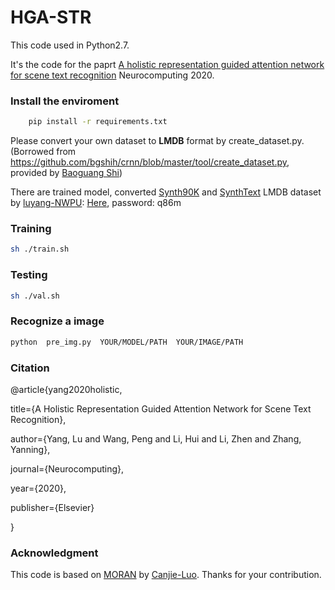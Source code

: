 # HGA-STR

This code used in Python2.7.

It's the code for the paprt [A holistic representation guided attention network for scene text recognition](https://arxiv.org/abs/1904.01375) Neurocomputing 2020.

### Install the enviroment
```bash
    pip install -r requirements.txt
```
Please convert your own dataset to **LMDB** format by create_dataset.py. (Borrowed from https://github.com/bgshih/crnn/blob/master/tool/create_dataset.py, provided by [Baoguang Shi](https://github.com/bgshih))

There are trained model, converted [Synth90K](http://www.robots.ox.ac.uk/~vgg/data/text/) and [SynthText](http://www.robots.ox.ac.uk/~vgg/data/scenetext/) LMDB dataset by [luyang-NWPU](https://github.com/luyang-NWPU): [Here](https://pan.baidu.com/s/1mUMFu693mxAlk900E6YmuQ),  password: q86m


### Training
```bash
sh ./train.sh
```

### Testing
```bash
sh ./val.sh
```

### Recognize a image
```bash
python  pre_img.py  YOUR/MODEL/PATH  YOUR/IMAGE/PATH
```

### Citation
@article{yang2020holistic,

  title={A Holistic Representation Guided Attention Network for Scene Text Recognition},
  
  author={Yang, Lu and Wang, Peng and Li, Hui and Li, Zhen and Zhang, Yanning},
  
  journal={Neurocomputing},
  
  year={2020},
  
  publisher={Elsevier}
  
}

### Acknowledgment
This code is based on [MORAN](https://github.com/Canjie-Luo/MORAN_v2) by [Canjie-Luo](https://github.com/Canjie-Luo). Thanks for your contribution.
